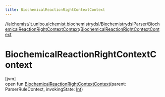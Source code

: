 ```yaml
---
title: BiochemicalReactionRightContextContext
---
```

//[alchemist](../../../../index.html)/[it.unibo.alchemist.biochemistrydsl](../../index.html)/[BiochemistrydslParser](../index.html)/[BiochemicalReactionRightContextContext](index.html)/[BiochemicalReactionRightContextContext](-biochemical-reaction-right-context-context.html)



# BiochemicalReactionRightContextContext



[jvm]\
open fun [BiochemicalReactionRightContextContext](-biochemical-reaction-right-context-context.html)(parent: ParserRuleContext, invokingState: [Int](https://kotlinlang.org/api/latest/jvm/stdlib/kotlin/-int/index.html))




